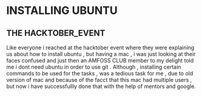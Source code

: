# INSTALLING UBUNTU 
## THE HACKTOBER_EVENT
Like everyone i reached at the hacktober event where they were explaining us about how to install ubuntu , but having a  mac , i was just looking at their faces confused and just then an AMFOSS CLUB member  to my delight told me i dont need ubuntu in order to use git . Although , installing certain commands to be used for the tasks , was a tedious task for me , due to old version of mac and because of the facct that this mac had multiple users , but now i have successfullly done that with the help of mentors and google.
